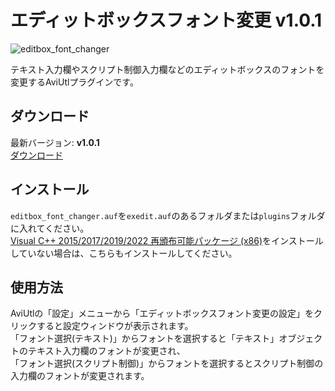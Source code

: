 # エディットボックスフォント変更 v1.0.1

![editbox_font_changer](https://user-images.githubusercontent.com/106879397/210025224-a212bf20-fb9c-4504-bb56-ff49c1f302cd.png)


テキスト入力欄やスクリプト制御入力欄などのエディットボックスのフォントを変更するAviUtlプラグインです。

## ダウンロード
最新バージョン: **v1.0.1**  
[ダウンロード](https://github.com/mimaraka/aviutl-plugin-editbox_font_changer/releases/latest)  


## インストール
`editbox_font_changer.auf`を`exedit.auf`のあるフォルダまたは`plugins`フォルダに入れてください。  
[Visual C++ 2015/2017/2019/2022 再頒布可能パッケージ (x86)](https://aka.ms/vs/17/release/vc_redist.x86.exe)をインストールしていない場合は、こちらもインストールしてください。 


## 使用方法
AviUtlの「設定」メニューから「エディットボックスフォント変更の設定」をクリックすると設定ウィンドウが表示されます。  
「フォント選択(テキスト)」からフォントを選択すると「テキスト」オブジェクトのテキスト入力欄のフォントが変更され、  
「フォント選択(スクリプト制御)」からフォントを選択するとスクリプト制御の入力欄のフォントが変更されます。
